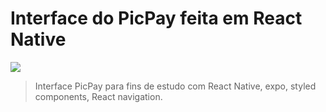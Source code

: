# Interface do PicPay feita em React Native

![](https://img.shields.io/badge/license-MIT-green)

> Interface PicPay para fins de estudo com React Native, expo, styled components, React navigation.